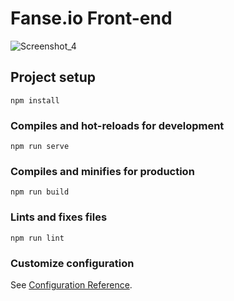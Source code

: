 # Fanse.io Front-end

![Screenshot_4](https://user-images.githubusercontent.com/101833474/194226682-9c710e9f-e2d9-410d-9e99-a23c0336b928.png)

## Project setup
```
npm install
```

### Compiles and hot-reloads for development
```
npm run serve
```

### Compiles and minifies for production
```
npm run build
```

### Lints and fixes files
```
npm run lint
```

### Customize configuration
See [Configuration Reference](https://cli.vuejs.org/config/).





